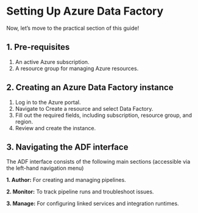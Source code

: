 # Setting Up Azure Data Factory

Now, let’s move to the practical section of this guide!

## 1. Pre-requisites
1. An active Azure subscription.
2. A resource group for managing Azure resources.

## 2. Creating an Azure Data Factory instance
1. Log in to the Azure portal.
2. Navigate to Create a resource and select Data Factory.
3. Fill out the required fields, including subscription, resource group, and region.
4. Review and create the instance.

## 3. Navigating the ADF interface
The ADF interface consists of the following main sections (accessible via the left-hand navigation menu)

**1. Author:** For creating and managing pipelines.

**2. Monitor:** To track pipeline runs and troubleshoot issues.

**3. Manage:** For configuring linked services and integration runtimes.
